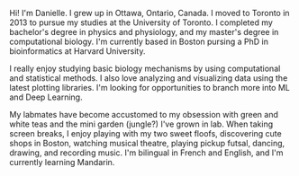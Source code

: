 Hi! I'm Danielle. I grew up in Ottawa, Ontario, Canada.
I moved to Toronto in 2013 to pursue my studies at the University of Toronto.
I completed my bachelor's degree in physics and physiology, and my master's degree in computational biology.
I'm currently based in Boston pursing a PhD in bioinformatics at Harvard University.

I really enjoy studying basic biology mechanisms by using computational and statistical methods.
I also love analyzing and visualizing data using the latest plotting libraries. 
I'm looking for opportunities to branch more into ML and Deep Learning.

My labmates have become accustomed to my obsession with green and white teas and the mini garden (jungle?) I've grown in lab.
When taking screen breaks, I enjoy playing with my two sweet floofs, discovering cute shops in Boston, watching musical theatre, playing pickup futsal, dancing, drawing, and recording music.
I'm bilingual in French and English, and I'm currently learning Mandarin.

